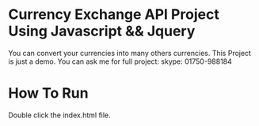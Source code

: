 # Currency Exchange API Project Using Javascript && Jquery

You can convert your currencies into many others currencies.
This Project is just a demo. You can ask me for full project: skype: 01750-988184

# How To Run

Double click the index.html file.
